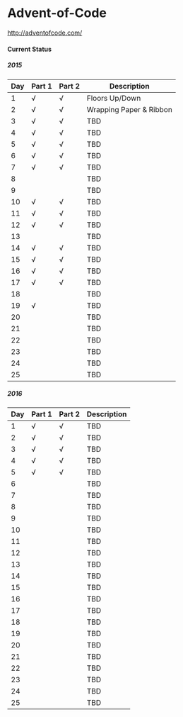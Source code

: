 # Advent-of-Code

http://adventofcode.com/

#### Current Status
##### 2015

| Day | Part 1 | Part 2 | Description |
|-----|--------|--------|-------------|
|   1 | √ | √ | Floors Up/Down |
|   2 | √ | √ | Wrapping Paper & Ribbon |
|   3 | √ | √ | TBD |
|   4 | √ | √ | TBD |
|   5 | √ | √ | TBD |
|   6 | √ | √ | TBD |
|   7 | √ | √ | TBD |
|   8 |   |   | TBD |
|   9 |   |   | TBD |
|  10 | √ | √ | TBD |
|  11 | √ | √ | TBD |
|  12 | √ | √ | TBD |
|  13 |   |   | TBD |
|  14 | √ | √ | TBD |
|  15 | √ | √ | TBD |
|  16 | √ | √ | TBD |
|  17 | √ | √ | TBD |
|  18 |   |   | TBD |
|  19 | √ |   | TBD |
|  20 |   |   | TBD |
|  21 |   |   | TBD |
|  22 |   |   | TBD |
|  23 |   |   | TBD |
|  24 |   |   | TBD |
|  25 |   |   | TBD |

##### 2016

| Day | Part 1 | Part 2 | Description |
|-----|--------|--------|-------------|
|   1 | √ | √ | TBD |
|   2 | √ | √ | TBD |
|   3 | √ | √ | TBD |
|   4 | √ | √ | TBD |
|   5 | √ | √ | TBD |
|   6 |   |   | TBD |
|   7 |   |   | TBD |
|   8 |   |   | TBD |
|   9 |   |   | TBD |
|  10 |   |   | TBD |
|  11 |   |   | TBD |
|  12 |   |   | TBD |
|  13 |   |   | TBD |
|  14 |   |   | TBD |
|  15 |   |   | TBD |
|  16 |   |   | TBD |
|  17 |   |   | TBD |
|  18 |   |   | TBD |
|  19 |   |   | TBD |
|  20 |   |   | TBD |
|  21 |   |   | TBD |
|  22 |   |   | TBD |
|  23 |   |   | TBD |
|  24 |   |   | TBD |
|  25 |   |   | TBD |
